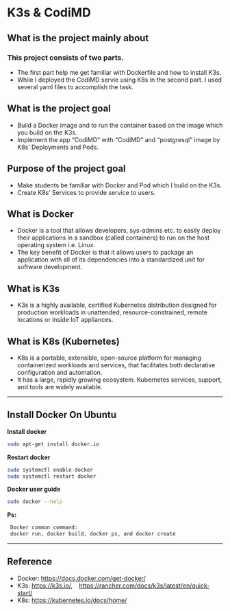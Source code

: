 # K3s & CodiMD

## What is the project mainly about
### This project consists of two parts.
- The first part help me get familiar with Dockerfile and how to install K3s. 
- While I deployed the CodiMD servie using K8s in the second part. I used several yaml files to accomplish the task.


## What is the project goal
- Build a Docker image and to run the container based on the image which you build on the K3s.
- Implement the app “CodiMD” with “CodiMD” and “postgresql” image by K8s’ Deployments and Pods.


## Purpose of the project goal
- Make students be familiar with Docker and Pod which I build on the K3s.
- Create K8s’ Services to provide service to users.

## What is Docker
- Docker is a tool that allows developers, sys-admins etc. to easily deploy their applications in a sandbox (called containers) to run on the host operating system i.e. Linux. 
- The key benefit of Docker is that it allows users to package an application with all of its dependencies into a standardized unit for software development. 


## What is K3s
- K3s is a highly available, certified Kubernetes distribution designed for production workloads in unattended, resource-constrained, remote locations or inside IoT appliances.


## What is K8s (Kubernetes)
- K8s is a portable, extensible, open-source platform for managing containerized workloads and services, that facilitates both declarative configuration and automation. 
- It has a large, rapidly growing ecosystem. Kubernetes services, support, and tools are widely available.



---------------------------------------

## Install Docker On Ubuntu

**Install docker**
```sh
sudo apt-get install docker.io
```

**Restart docker**
```sh
sudo systemctl enable docker
sudo systemctl restart docker
```

**Docker user guide**
```sh
sudo docker --help
```
**Ps:**
```sh
 Docker common command: 
 docker run, docker build, docker ps, and docker create
```
---------------------------------------

## Reference
- Docker: https://docs.docker.com/get-docker/
- K3s: https://k3s.io/, &ensp; https://rancher.com/docs/k3s/latest/en/quick-start/
- K8s: https://kubernetes.io/docs/home/


